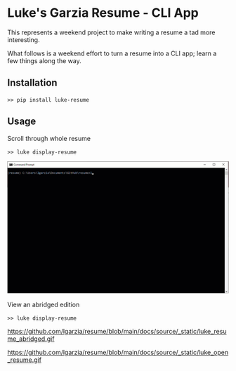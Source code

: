 # Luke's Garzia Resume - CLI App

This represents a weekend project to make writing a resume a tad more interesting.

What follows is a weekend effort to turn a resume into a CLI app; learn a few things along the way.

## Installation

```shell
>> pip install luke-resume
```

## Usage

Scroll through whole resume

```shell
>> luke display-resume
```

![Display Resume Example](https://github.com/lgarzia/resume/blob/main/docs/source/_static/luke_full_resume.gif)

View an abridged edition

```shell
>> luke display-resume
```

https://github.com/lgarzia/resume/blob/main/docs/source/_static/luke_resume_abridged.gif

https://github.com/lgarzia/resume/blob/main/docs/source/_static/luke_open_resume.gif
